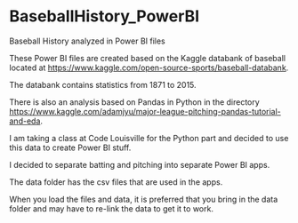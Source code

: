# BaseballHistory_PowerBI
Baseball History analyzed in Power BI files

These Power BI files are created based on the Kaggle databank of baseball located at https://www.kaggle.com/open-source-sports/baseball-databank.

The databank contains statistics from 1871 to 2015.

There is also an analysis based on Pandas in Python in the directory https://www.kaggle.com/adamjyu/major-league-pitching-pandas-tutorial-and-eda.

I am taking a class at Code Louisville for the Python part and decided to use this data to create Power BI stuff.

I decided to separate batting and pitching into separate Power BI apps.

The data folder has the csv files that are used in the apps.

When you load the files and data, it is preferred that you bring in the data folder and may have to re-link the data to get it to work.

